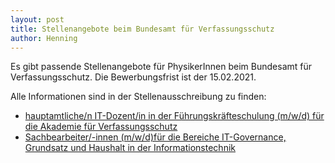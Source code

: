 ```yaml
---
layout: post
title: Stellenangebote beim Bundesamt für Verfassungsschutz
author: Henning
---
```


Es gibt passende Stellenangebote für PhysikerInnen beim Bundesamt für Verfassungsschutz.
Die Bewerbungsfrist ist der 15.02.2021.

Alle Informationen sind in der Stellenausschreibung zu finden:

* [hauptamtliche/n IT-Dozent/in in der Führungskräfteschulung (m/w/d)  für die Akademie für Verfassungsschutz](dokumente/ausschreibungen_jobboerse/2021-01-19_bfv1.pdf)
* [Sachbearbeiter/-innen (m/w/d)für die Bereiche IT-Governance, Grundsatz und Haushalt in der Informationstechnik](dokumente/ausschreibungen_jobboerse/2021-01-19_bfv2.pdf)
